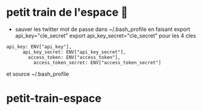 # petit train de l'espace :rocket:
 - sauver les twitter mot de passe dans ~/.bash_profile
en faisant 
export api_key="cle_secret"
export api_key_secret="cle_secret"
pour les 4 cles
```
api_key: ENV["api_key"],
      api_key_secret: ENV["api_key_secret"],
        access_token: ENV["access_token"],
          access_token_secret: ENV["access_token_secret"]
```


et source ~/.bash_profile
# petit-train-espace
